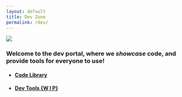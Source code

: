 ```yaml
---
layout: default
title: Dev Zone
permalink: /dev/
---
```


<img src= https://github.com/Scriptorite/scriptorite.github.io/assets/112738649/a90c01ad-e186-45ee-8c78-749990869084 class="centre">

### Welcome to the dev portal, where we _showcase_ code, and provide tools for everyone to use!

- <h4><a href="https://scriptorite.github.io/code-library">Code Library</a></h4>
- <h4><a href="https://scriptorite.github.io/dev/tools">Dev Tools {W I P}</a></h4>

